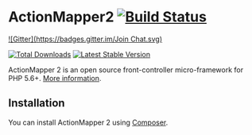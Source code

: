 # ActionMapper2 [![Build Status](https://secure.travis-ci.org/lcobucci/action-mapper.png?branch=master)](http://travis-ci.org/#!/lcobucci/action-mapper)
[![Gitter](https://badges.gitter.im/Join Chat.svg)](https://gitter.im/lcobucci/action-mapper?utm_source=badge&utm_medium=badge&utm_campaign=pr-badge&utm_content=badge)

[![Total Downloads](https://poser.pugx.org/lcobucci/action-mapper/downloads.png)](https://packagist.org/packages/lcobucci/action-mapper)
[![Latest Stable Version](https://poser.pugx.org/lcobucci/action-mapper/v/stable.png)](https://packagist.org/packages/lcobucci/action-mapper)

ActionMapper 2 is an open source front-controller micro-framework for PHP 5.6+. [More information](http://lcobucci.github.com/action-mapper).

## Installation

You can install ActionMapper 2 using [Composer](https://packagist.org/packages/lcobucci/action-mapper).

